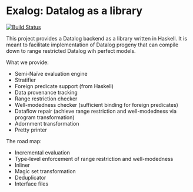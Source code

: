 # Exalog: Datalog as a library

[![Build Status](https://travis-ci.com/madgen/exalog.svg?branch=master)](https://travis-ci.com/madgen/exalog)

This project provides a Datalog backend as a library written in Haskell. It is meant to facilitate implementation of Datalog progeny that can compile down to range restricted Datalog wih perfect models.

What we provide:

 - Semi-Naïve evaluation engine
 - Stratifier
 - Foreign predicate support (from Haskell)
 - Data provenance tracking
 - Range restriction checker
 - Well-modedness checker (sufficient binding for foreign predicates)
 - Dataflow repair (achieve range restriction and well-modedness via program transformation)
 - Adornment transformation
 - Pretty printer

The road map:

 - Incremental evaluation
 - Type-level enforcement of range restriction and well-modedness
 - Inliner
 - Magic set transformation
 - Deduplicator
 - Interface files
